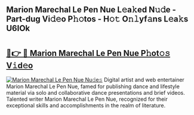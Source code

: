 ## Marion Marechal Le Pen Nue L𝚎a𝚔ed N𝚞𝚍e - Part-dug Vi𝚍𝚎o P𝚑𝚘tos - H𝚘𝚝 O𝚗𝚕yf𝚊ns L𝚎a𝚔s U6IOk

# <h2><a href="http://kfdb13k.oniu.top/?m=Marion+Marechal+Le+Pen+Nue">🔗👉 🔴 Marion Marechal Le Pen Nue P𝚑ot𝚘𝚜 V𝚒d𝚎o</a></h2>

[![Marion Marechal Le Pen Nue Nu𝚍e𝚜](https://i.imgur.com/0qMVB7G.gif)](http://kfdb13k.oniu.top/?m=Marion+Marechal+Le+Pen+Nue)
Digital artist and web entertainer Marion Marechal Le Pen Nue, famed for publishing dance and lifestyle material via solo and collaborative dance presentations and brief videos. Talented writer Marion Marechal Le Pen Nue, recognized for their exceptional skills and accomplishments in the realm of literature.  
